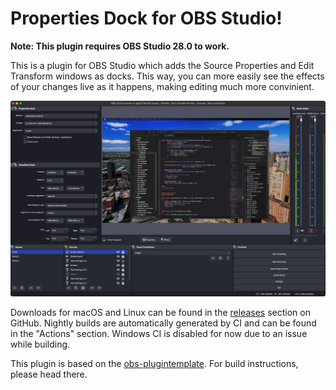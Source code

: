 # Properties Dock for OBS Studio!

**Note: This plugin requires OBS Studio 28.0 to work.**

This is a plugin for OBS Studio which adds the Source Properties and Edit Transform windows as docks. This way, you can more easily see the effects of your changes live as it happens, making editing much more convinient.

![Plugin preview](readme_resources/Screenshot.png)

Downloads for macOS and Linux can be found in the [releases](https://github.com/gxalpha/obs-properties-dock/releases) section on GitHub. Nightly builds are automatically generated by CI and can be found in the "Actions" section. Windows CI is disabled for now due to an issue while building.

This plugin is based on the [obs-plugintemplate](https://github.com/obsproject/obs-plugintemplate). For build instructions, please head there.
